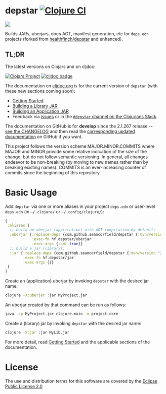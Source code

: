 # depstar [![Clojure CI](https://github.com/seancorfield/depstar/actions/workflows/test.yml/badge.svg)](https://github.com/seancorfield/depstar/actions/workflows/test.yml)

<img src="./depstar_logo.png" />

Builds JARs, uberjars, does AOT, manifest generation, etc for `deps.edn` projects (forked from [healthfinch/depstar](https://github.com/healthfinch/depstar) and enhanced).

## TL;DR

The latest versions on Clojars and on cljdoc:

[![Clojars Project](https://clojars.org/com.github.seancorfield/depstar/latest-version.svg)](https://clojars.org/com.github.seancorfield/depstar) [![cljdoc badge](https://cljdoc.org/badge/com.github.seancorfield/depstar?2.1.267)](https://cljdoc.org/d/com.github.seancorfield/depstar/CURRENT)

The documentation on [cljdoc.org](https://cljdoc.org/d/com.github.seancorfield/depstar/CURRENT) is for the current version of `depstar` (with these new sections coming soon):

* [Getting Started](https://cljdoc.org/d/com.github.seancorfield/depstar/CURRENT/doc/getting-started)
* [Building a Library JAR](https://cljdoc.org/d/com.github.seancorfield/depstar/CURRENT/doc/library)
* [Building an Application JAR](https://cljdoc.org/d/com.github.seancorfield/depstar/CURRENT/doc/application)
* Feedback via [issues](https://github.com/seancorfield/depstar/issues) or in the [`#depstar` channel on the Clojurians Slack](https://clojurians.slack.com/messages/C01AK5V8HPT/).

The documentation on GitHub is for **develop** since the 2.1.267 release -- [see the CHANGELOG](https://github.com/seancorfield/depstar/blob/develop/CHANGELOG.md) and then read the [corresponding updated documentation](https://github.com/seancorfield/depstar/tree/develop/doc) on GitHub if you want.

This project follows the version scheme MAJOR.MINOR.COMMITS where MAJOR and MINOR provide some relative indication of the size of the change, but do not follow semantic versioning. In general, all changes endeavor to be non-breaking (by moving to new names rather than by breaking existing names). COMMITS is an ever-increasing counter of commits since the beginning of this repository.

# Basic Usage

Add `depstar` via one or more aliases in your project `deps.edn` or user-level `deps.edn` (in `~/.clojure/` or `~/.config/clojure/`):

```clj
{
 :aliases {
  ;; build an uberjar (application) with AOT compilation by default:
  :uberjar {:replace-deps {com.github.seancorfield/depstar {:mvn/version "2.1.267"}}
            :exec-fn hf.depstar/uberjar
            :exec-args {:aot true}}
  ;; build a jar (library):
  :jar {:replace-deps {com.github.seancorfield/depstar {:mvn/version "2.1.267"}}
        :exec-fn hf.depstar/jar
        :exec-args {}}
 }
}
```

Create an (application) uberjar by invoking `depstar` with the desired jar name:

```bash
clojure -X:uberjar :jar MyProject.jar
```

An uberjar created by that command can be run as follows:

```bash
java -cp MyProject.jar clojure.main -m project.core
```

Create a (library) jar by invoking `depstar` with the desired jar name:

```bash
clojure -X:jar :jar MyLib.jar
```

For more detail, read [Getting Started](https://cljdoc.org/d/com.github.seancorfield/depstar/CURRENT/doc/getting-started) and the applicable sections of the documentation.

# License

The use and distribution terms for this software are covered by the
[Eclipse Public License 2.0](https://www.eclipse.org/org/documents/epl-2.0/EPL-2.0.html)
